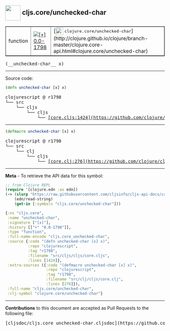## <img width="48px" valign="middle" src="http://i.imgur.com/Hi20huC.png"> cljs.core/unchecked-char

 <table border="1">
<tr>

<td>function</td>
<td><a href="https://github.com/cljsinfo/cljs-api-docs/tree/0.0-1798"><img valign="middle" alt="[+] 0.0-1798" src="https://img.shields.io/badge/+-0.0--1798-lightgrey.svg"></a> </td>
<td>
[<img height="24px" valign="middle" src="http://i.imgur.com/1GjPKvB.png"> <samp>clojure.core/unchecked-char</samp>](http://clojure.github.io/clojure/branch-master/clojure.core-api.html#clojure.core/unchecked-char)
</td>
</tr>
</table>

 <samp>
(__unchecked-char__ x)<br>
</samp>

---





Source code:

```clj
(defn unchecked-char [x] x)
```

 <pre>
clojurescript @ r1798
└── src
    └── cljs
        └── cljs
            └── <ins>[core.cljs:1424](https://github.com/clojure/clojurescript/blob/r1798/src/cljs/cljs/core.cljs#L1424)</ins>
</pre>


---

```clj
(defmacro unchecked-char [x] x)
```

 <pre>
clojurescript @ r1798
└── src
    └── clj
        └── cljs
            └── <ins>[core.clj:276](https://github.com/clojure/clojurescript/blob/r1798/src/clj/cljs/core.clj#L276)</ins>
</pre>

---

__Meta__ - To retrieve the API data for this symbol:

```clj
;; from Clojure REPL
(require '[clojure.edn :as edn])
(-> (slurp "https://raw.githubusercontent.com/cljsinfo/cljs-api-docs/catalog/cljs-api.edn")
    (edn/read-string)
    (get-in [:symbols "cljs.core/unchecked-char"]))
```

```clj
{:ns "cljs.core",
 :name "unchecked-char",
 :signature ["[x]"],
 :history [["+" "0.0-1798"]],
 :type "function",
 :full-name-encode "cljs.core_unchecked-char",
 :source {:code "(defn unchecked-char [x] x)",
          :repo "clojurescript",
          :tag "r1798",
          :filename "src/cljs/cljs/core.cljs",
          :lines [1424]},
 :extra-sources ({:code "(defmacro unchecked-char [x] x)",
                  :repo "clojurescript",
                  :tag "r1798",
                  :filename "src/clj/cljs/core.clj",
                  :lines [276]}),
 :full-name "cljs.core/unchecked-char",
 :clj-symbol "clojure.core/unchecked-char"}

```

---

__Contributions__ to this document are accepted as Pull Requests to the following file:

 <pre>
[cljsdoc/cljs.core_unchecked-char.cljsdoc](https://github.com/cljsinfo/cljs-api-docs/blob/master/cljsdoc/cljs.core_unchecked-char.cljsdoc)
</pre>

